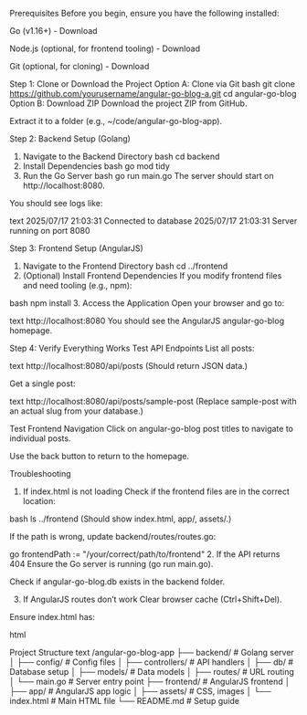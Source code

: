Prerequisites
Before you begin, ensure you have the following installed:

Go (v1.16+) - Download

Node.js (optional, for frontend tooling) - Download

Git (optional, for cloning) - Download

Step 1: Clone or Download the Project
Option A: Clone via Git
bash
git clone https://github.com/yourusername/angular-go-blog-a.git
cd angular-go-blog
Option B: Download ZIP
Download the project ZIP from GitHub.

Extract it to a folder (e.g., ~/code/angular-go-blog-app).

Step 2: Backend Setup (Golang)
1. Navigate to the Backend Directory
bash
cd backend
2. Install Dependencies
bash
go mod tidy
3. Run the Go Server
bash
go run main.go
The server should start on http://localhost:8080.

You should see logs like:

text
2025/07/17 21:03:31 Connected to database
2025/07/17 21:03:31 Server running on port 8080

Step 3: Frontend Setup (AngularJS)
1. Navigate to the Frontend Directory
bash
cd ../frontend
2. (Optional) Install Frontend Dependencies
If you modify frontend files and need tooling (e.g., npm):

bash
npm install
3. Access the Application
Open your browser and go to:

text
http://localhost:8080
You should see the AngularJS angular-go-blog homepage.

Step 4: Verify Everything Works
Test API Endpoints
List all posts:

text
http://localhost:8080/api/posts
(Should return JSON data.)

Get a single post:

text
http://localhost:8080/api/posts/sample-post
(Replace sample-post with an actual slug from your database.)

Test Frontend Navigation
Click on angular-go-blog post titles to navigate to individual posts.

Use the back button to return to the homepage.

Troubleshooting
1. If index.html is not loading
Check if the frontend files are in the correct location:

bash
ls ../frontend
(Should show index.html, app/, assets/.)

If the path is wrong, update backend/routes/routes.go:

go
frontendPath := "/your/correct/path/to/frontend"
2. If the API returns 404
Ensure the Go server is running (go run main.go).

Check if angular-go-blog.db exists in the backend folder.

3. If AngularJS routes don’t work
Clear browser cache (Ctrl+Shift+Del).

Ensure index.html has:

html
<base href="/"> 

Project Structure
text
/angular-go-blog-app
├── backend/          # Golang server
│   ├── config/      # Config files
│   ├── controllers/ # API handlers
│   ├── db/          # Database setup
│   ├── models/      # Data models
│   ├── routes/      # URL routing
│   └── main.go      # Server entry point
├── frontend/        # AngularJS frontend
│   ├── app/         # AngularJS app logic
│   ├── assets/      # CSS, images
│   └── index.html   # Main HTML file
└── README.md        # Setup guide
